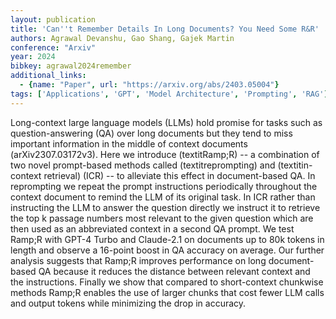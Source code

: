 ```yaml
---
layout: publication
title: 'Can''t Remember Details In Long Documents? You Need Some R&R'
authors: Agrawal Devanshu, Gao Shang, Gajek Martin
conference: "Arxiv"
year: 2024
bibkey: agrawal2024remember
additional_links:
  - {name: "Paper", url: "https://arxiv.org/abs/2403.05004"}
tags: ['Applications', 'GPT', 'Model Architecture', 'Prompting', 'RAG']
---
```

Long-context large language models (LLMs) hold promise for tasks such as question-answering (QA) over long documents but they tend to miss important information in the middle of context documents (arXiv2307.03172v3). Here we introduce (textitRamp;R) -- a combination of two novel prompt-based methods called (textitreprompting) and (textitin-context retrieval) (ICR) -- to alleviate this effect in document-based QA. In reprompting we repeat the prompt instructions periodically throughout the context document to remind the LLM of its original task. In ICR rather than instructing the LLM to answer the question directly we instruct it to retrieve the top k passage numbers most relevant to the given question which are then used as an abbreviated context in a second QA prompt. We test Ramp;R with GPT-4 Turbo and Claude-2.1 on documents up to 80k tokens in length and observe a 16-point boost in QA accuracy on average. Our further analysis suggests that Ramp;R improves performance on long document-based QA because it reduces the distance between relevant context and the instructions. Finally we show that compared to short-context chunkwise methods Ramp;R enables the use of larger chunks that cost fewer LLM calls and output tokens while minimizing the drop in accuracy.
